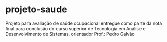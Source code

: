 # projeto-saude
Projeto para avaliação de saúde ocupacional entregue como parte da nota final para conclusão do curso superior de 
Tecnologia em Análise e Desenvolvimento de Sistemas, orientador Prof.: Pedro Galvão
